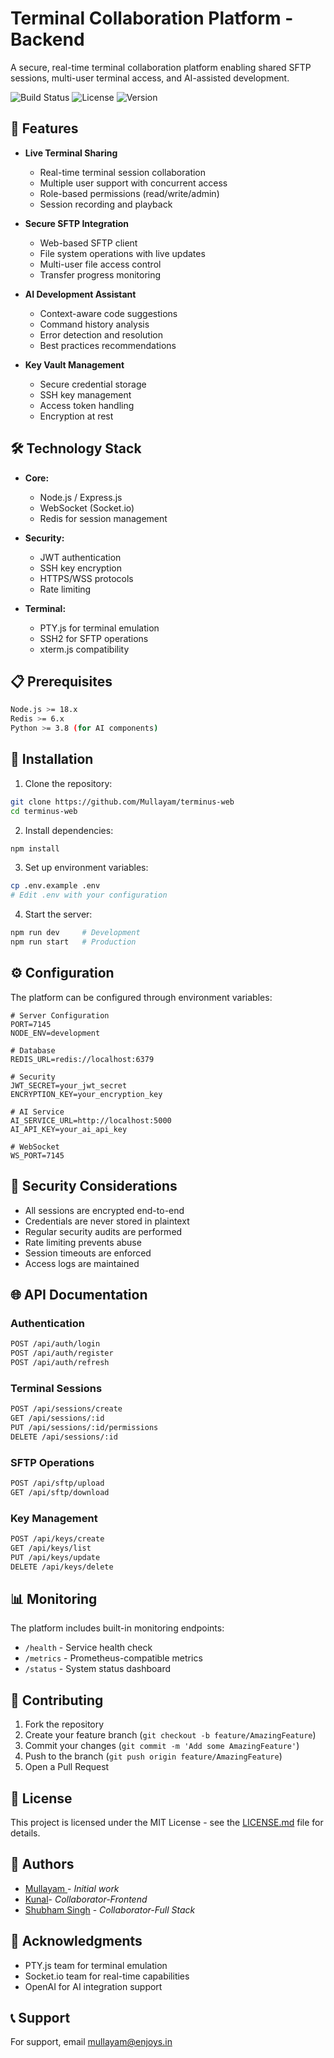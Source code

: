 
# Terminal Collaboration Platform - Backend

A secure, real-time terminal collaboration platform enabling shared SFTP sessions, multi-user terminal access, and AI-assisted development.

![Build Status](https://img.shields.io/badge/build-passing-brightgreen)
![License](https://img.shields.io/badge/license-MIT-blue)
![Version](https://img.shields.io/badge/version-1.0.0-orange)

## 🚀 Features

- **Live Terminal Sharing**
  - Real-time terminal session collaboration
  - Multiple user support with concurrent access
  - Role-based permissions (read/write/admin)
  - Session recording and playback

- **Secure SFTP Integration**
  - Web-based SFTP client
  - File system operations with live updates
  - Multi-user file access control
  - Transfer progress monitoring

- **AI Development Assistant**
  - Context-aware code suggestions
  - Command history analysis
  - Error detection and resolution
  - Best practices recommendations

- **Key Vault Management**
  - Secure credential storage
  - SSH key management
  - Access token handling
  - Encryption at rest

## 🛠 Technology Stack

- **Core:**
  - Node.js / Express.js
  - WebSocket (Socket.io)
  - Redis for session management

- **Security:**
  - JWT authentication
  - SSH key encryption
  - HTTPS/WSS protocols
  - Rate limiting

- **Terminal:**
  - PTY.js for terminal emulation
  - SSH2 for SFTP operations
  - xterm.js compatibility

## 📋 Prerequisites

```bash
Node.js >= 18.x
Redis >= 6.x
Python >= 3.8 (for AI components)
```

## 🔧 Installation

1. Clone the repository:
```bash
git clone https://github.com/Mullayam/terminus-web
cd terminus-web
```

2. Install dependencies:
```bash
npm install
```

3. Set up environment variables:
```bash
cp .env.example .env
# Edit .env with your configuration
```

4. Start the server:
```bash
npm run dev     # Development
npm run start   # Production
```

## ⚙️ Configuration

The platform can be configured through environment variables:

```env
# Server Configuration
PORT=7145
NODE_ENV=development

# Database
REDIS_URL=redis://localhost:6379

# Security
JWT_SECRET=your_jwt_secret
ENCRYPTION_KEY=your_encryption_key

# AI Service
AI_SERVICE_URL=http://localhost:5000
AI_API_KEY=your_ai_api_key

# WebSocket
WS_PORT=7145
```

## 🔐 Security Considerations

- All sessions are encrypted end-to-end
- Credentials are never stored in plaintext
- Regular security audits are performed
- Rate limiting prevents abuse
- Session timeouts are enforced
- Access logs are maintained

## 🌐 API Documentation

### Authentication

```bash
POST /api/auth/login
POST /api/auth/register
POST /api/auth/refresh
```

### Terminal Sessions

```bash
POST /api/sessions/create
GET /api/sessions/:id
PUT /api/sessions/:id/permissions
DELETE /api/sessions/:id
```

### SFTP Operations

```bash
POST /api/sftp/upload
GET /api/sftp/download 
```

### Key Management

```bash
POST /api/keys/create
GET /api/keys/list
PUT /api/keys/update
DELETE /api/keys/delete
```

## 📊 Monitoring

The platform includes built-in monitoring endpoints:

- `/health` - Service health check
- `/metrics` - Prometheus-compatible metrics
- `/status` - System status dashboard


## 🤝 Contributing

1. Fork the repository
2. Create your feature branch (`git checkout -b feature/AmazingFeature`)
3. Commit your changes (`git commit -m 'Add some AmazingFeature'`)
4. Push to the branch (`git push origin feature/AmazingFeature`)
5. Open a Pull Request

## 📝 License

This project is licensed under the MIT License - see the [LICENSE.md](LICENSE.md) file for details.

## 👥 Authors

-  [Mullayam ](https://github.com/Mullayam/terminus-web)- *Initial work* 
-  [Kunal](https://github.com/Mullayam/terminus-web)- *Collaborator-Frontend*  
- [Shubham Singh](https://github.com/shubhexists) -   *Collaborator-Full Stack*  

## 🙏 Acknowledgments

- PTY.js team for terminal emulation
- Socket.io team for real-time capabilities
- OpenAI for AI integration support

## 📞 Support

For support, email mullayam@enjoys.in 